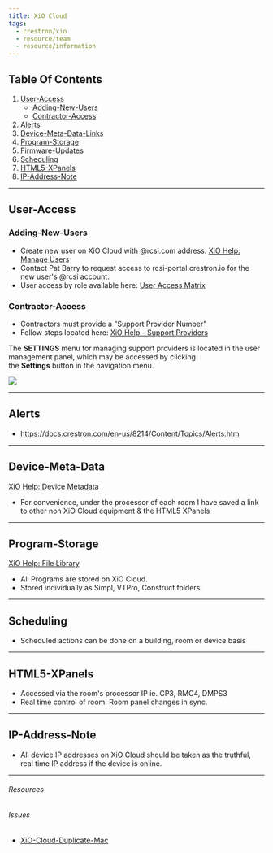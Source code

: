```yaml
---
title: XiO Cloud
tags:
  - crestron/xio
  - resource/team
  - resource/information
---
```


## Table Of Contents

1. [User-Access](#User-Access)	
	- [Adding-New-Users](#Adding-New-Users)
	- [Contractor-Access](#Contractor-Access)
1. [Alerts](#Alerts)
5. [Device-Meta-Data-Links](#Device-Meta-Data-Links)
7. [Program-Storage](#Program-Storage)
8. [Firmware-Updates](#Firmware-Updates)
9. [Scheduling](#Scheduling)
10. [HTML5-XPanels](#HTML5-XPanels)
11. [IP-Address-Note](#IP-Address-Note)

---

## User-Access

### Adding-New-Users

- Create new user on XiO Cloud with @rcsi.com address. [XiO Help: Manage Users](https://docs.crestron.com/en-us/8214/Content/Topics/Manage-Users.htm)
- Contact Pat Barry to request access to rcsi-portal.crestron.io for the new user's @rcsi account.
- User access by role available here: [User Access Matrix](https://docs.crestron.com/en-us/8214/Content/Topics/Appendix-User-Access.htm)

### Contractor-Access

- Contractors must provide a "Support Provider Number"
- Follow steps located here: [XiO Help - Support Providers](https://docs.crestron.com/en-us/8214/Content/Topics/Dealer/Support-Providers.htm)

The **SETTINGS** menu for managing support providers is located in the user management panel, which may be accessed by clicking the **Settings** button in the navigation menu.

![](https://docs.crestron.com/en-us/8214/Content/Resources/Images/156-Support-Providers.png)

---

## Alerts

- https://docs.crestron.com/en-us/8214/Content/Topics/Alerts.htm

---


## Device-Meta-Data

[XiO Help: Device Metadata](https://docs.crestron.com/en-us/8214/Content/Topics/Manage-Devices.htm#DeviceMetadata)
 
- For convenience, under the processor of each room I have saved a link to other non XiO Cloud equipment & the HTML5 XPanels

---

## Program-Storage

[XiO Help: File Library](https://docs.crestron.com/en-us/8214/Content/Topics/File-Upload.htm)

- All Programs are stored on XiO Cloud.
- Stored individually as Simpl, VTPro, Construct folders.

---

## Scheduling

- Scheduled actions can be done on a building, room or device basis

---

## HTML5-XPanels

- Accessed via the room's processor IP ie. CP3, RMC4, DMPS3
- Real time control of room. Room panel changes in sync.

---

## IP-Address-Note

- All device IP addresses on XiO Cloud should be taken as the truthful, real time IP address if the device is online.

---

###### Resources

###### Issues
- [XiO-Cloud-Duplicate-Mac](../Issues/XiO-Cloud-Duplicate-Mac.md)